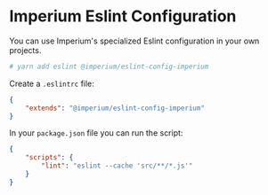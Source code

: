 # Imperium Eslint Configuration

You can use Imperium's specialized Eslint configuration in your own projects.

```bash
# yarn add eslint @imperium/eslint-config-imperium
```

Create a `.eslintrc` file:

```json
{
	"extends": "@imperium/eslint-config-imperium"
}
```

In your `package.json` file you can run the script:

```json
{
	"scripts": {
		"lint": "eslint --cache 'src/**/*.js'"
	}
}
```
